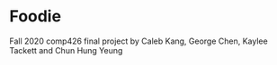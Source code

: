 # Foodie

Fall 2020 comp426 final project by Caleb Kang, George Chen,
Kaylee Tackett and Chun Hung Yeung 

